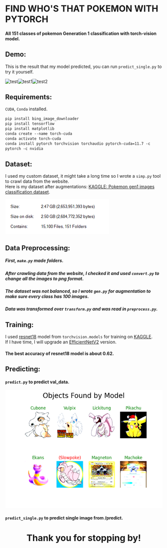 # FIND WHO'S THAT POKEMON WITH PYTORCH
#### All 151 classes of pokemon Generation 1 classification with torch-vision model.  

## Demo:
This is the result that my model predicted, you can run ```predict_single.py``` to try it yourself.
  
<img src="https://i.postimg.cc/wj8mhmbk/Figure-1.png" alt="test" style="width:250px;height:220px;"><img src="https://i.postimg.cc/QNppMSMq/Figure-2.png" alt="test1" style="width:250px;height:220px;"><img src="https://i.postimg.cc/W4g47WCW/Figure-3.png" alt="test2" style="width:250px;height:220px;">

## Requirements:
`CUDA`, `Conda` installed.  

```
pip install bing_image_downloader  
pip install tensorflow
pip install matplotlib
conda create --name torch-cuda
conda activate torch-cuda
conda install pytorch torchvision torchaudio pytorch-cuda=11.7 -c pytorch -c nvidia
```

## Dataset:
I used my custom dataset, it might take a long time so I wrote a `simp.py` tool to crawl data from the website.  
Here is my dataset after augmentations: [KAGGLE: Pokemon gen1 images classification dataset](https://www.kaggle.com/datasets/hongdcs/pokemon-gen1-151-classes-classification).  

![size_data](size_data.png)

## Data Preprocessing:  
##### First, `make.py` made folders.  
##### After crawling data from the website, I checked it and used `convert.py` to change all the images to png format.  
##### The dataset was not balanced, so I wrote `gen.py` for augmentation to make sure every class has 100 images.
##### Data was transformed over `transform.py` and was read in `preprocess.py`.

## Training:  
I used [resnet18](https://pytorch.org/vision/main/_modules/torchvision/models/resnet.html#resnet18) model from `torchvision.models` for training on [KAGGLE](https://www.kaggle.com/).  
If I have time, I will upgrade an [EfficientNetV2](https://pytorch.org/vision/main/models/efficientnetv2.html#model-builders) version.  
#### The best accuracy of resnet18 model is about 0.62.  

## Predicting:
#### `predict.py` to predict val_data.  
![val_predict](pre_val.png)
#### `predict_single.py` to predict single image from /predict.  
  
    
      

<h1 align="center"> 
  Thank you for stopping by! <height="60"> 
</h1>
